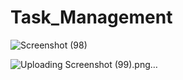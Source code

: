 # Task_Management






  





![Screenshot (98)](https://github.com/md-umar1/Task_Management/assets/93832342/dcad0de4-ede9-4755-99d7-a86425f4256b)




![Uploading Screenshot (99).png…]()
